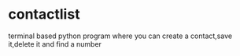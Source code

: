 # contactlist
terminal based python program where you can create a contact,save it,delete it and find a number
